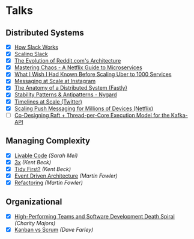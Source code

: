 # Talks

## Distributed Systems

- [x] [How Slack Works](https://www.youtube.com/watch?v=WE9c9AZe-DY)
- [x] [Scaling Slack](https://www.youtube.com/watch?v=o4f5G9q_9O4)
- [x] [The Evolution of Reddit.com's Architecture](https://www.youtube.com/watch?v=nUcO7n4hek4)
- [x] [Mastering Chaos - A Netflix Guide to Microservices](https://www.youtube.com/watch?v=CZ3wIuvmHeM)
- [x] [What I Wish I Had Known Before Scaling Uber to 1000 Services](https://www.youtube.com/watch?v=kb-m2fasdDY)
- [x] [Messaging at Scale at Instagram](https://www.youtube.com/watch?v=E708csv4XgY)
- [x] [The Anatomy of a Distributed System (Fastly)](https://www.youtube.com/watch?v=1TIzPL4878Q)
- [x] [Stability Patterns & Antipatterns - Nygard](https://www.youtube.com/watch?v=VZePNGQojfA)
- [x] [Timelines at Scale (Twitter)](https://www.infoq.com/presentations/Twitter-Timeline-Scalability/)
- [x] [Scaling Push Messaging for Millions of Devices (Netflix)](https://www.youtube.com/watch?v=6w6E_B55p0E)
- [ ] [Co-Designing Raft + Thread-per-Core Execution Model for the Kafka-API](https://www.youtube.com/watch?v=kz7R1mGrN9Q)

## Managing Complexity
- [x] [Livable Code](https://www.youtube.com/watch?v=lI77oMKr5EY) *(<cite>Sarah Mei</cite>)*
- [x] [3x](https://www.youtube.com/watch?v=OW1J61jg-3U) *(<cite>Kent Beck</cite>)*
- [x] [Tidy First?](https://www.youtube.com/watch?v=XmsyvStDuqI) *(<cite>Kent Beck</cite>)*
- [x] [Event Driven Architecture](https://www.youtube.com/watch?v=STKCRSUsyP0) *(<cite>Martin Fowler</cite>)*
- [x] [Refactoring](https://www.youtube.com/watch?v=6wDoopbtEqk) *(<cite>Martin Fowler</cite>)*

## Organizational
- [x] [High-Performing Teams and Software Development Death Spiral](https://www.youtube.com/watch?v=wKBuEOaFiNQ) *(<cite>Charity Majors</cite>)*
- [x] [Kanban vs Scrum](https://www.youtube.com/watch?v=fjeVFxL9MQA) *(<cite>Dave Farley</cite>)*

